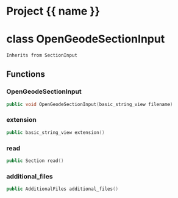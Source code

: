 <script setup>
import {useRoute} from 'vitepress'
const {path} = useRoute()
const tokens = path.split('/')
const words = tokens[2].split('-');
for (let i = 0; i < words.length; i++) {
    words[i] = words[i].charAt(0).toUpperCase() + words[i].slice(1);
    words[i] = words[i].replace('geode', 'Geode')
}
const name = words.join('-');
</script>
# Project {{ name }}

# class OpenGeodeSectionInput


```cpp
Inherits from SectionInput
```



## Functions

### OpenGeodeSectionInput

```cpp
public void OpenGeodeSectionInput(basic_string_view filename)
```


### extension

```cpp
public basic_string_view extension()
```


### read

```cpp
public Section read()
```


### additional_files

```cpp
public AdditionalFiles additional_files()
```




